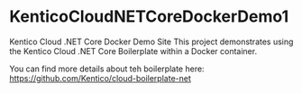 # KenticoCloudNETCoreDockerDemo1
Kentico Cloud .NET Core Docker Demo Site
This project demonstrates using the Kentico Cloud .NET Core Boilerplate within a Docker container. 

You can find more details about teh boilerplate here:
https://github.com/Kentico/cloud-boilerplate-net
